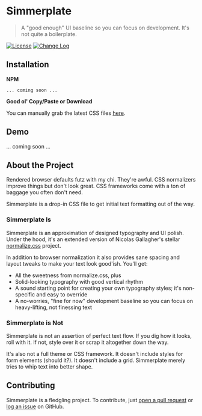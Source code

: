 # Simmerplate

> A "good enough" UI baseline so you can focus on development. It's not quite a boilerplate.

[![License](https://img.shields.io/github/license/mashape/apistatus.svg)](LICENSE.md) [![Change Log](https://img.shields.io/badge/changelog-md-blue.svg)](CHANGELOG.md)

## Installation

**NPM**

```
... coming soon ...
```

**Good ol' Copy/Paste or Download**

You can manually grab the latest CSS files [here](https://github.com/phillipluther/simmerplate/tree/master/lib).


## Demo

... coming soon ...


## About the Project

Rendered browser defaults futz with my chi. They're awful. CSS normalizers improve things but don't look great. CSS frameworks come with a ton of baggage you often don't need.

Simmerplate is a drop-in CSS file to get initial text formatting out of the way.

### Simmerplate Is

Simmerplate is an approximation of designed typography and UI polish. Under the hood, it's an extended version of Nicolas Gallagher's stellar [normalize.css](https://github.com/necolas/normalize.css/) project.

In addition to browser normalization it also provides sane spacing and layout tweaks to make your text look good'ish. You'll get:

* All the sweetness from normalize.css, plus
* Solid-looking typography with good vertical rhythm
* A sound starting point for creating your own typography styles; it's non-specific and easy to override
* A no-worries, "fine for now" development baseline so you can focus on heavy-lifting, not finessing text


### Simmerplate is Not

Simmerplate is not an assertion of perfect text flow. If you dig how it looks, roll with it. If not, style over it or scrap it altogether down the way.

It's also not a full theme or CSS framework. It doesn't include styles for form elements (should it?). It doesn't include a grid. Simmerplate merely tries to whip text into better shape.


## Contributing

Simmerplate is a fledgling project. To contribute, just [open a pull request](https://github.com/phillipluther/simmerplate/pulls) or [log an issue](https://github.com/phillipluther/simmerplate/issues) on GitHub.

